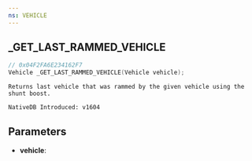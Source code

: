 ```yaml
---
ns: VEHICLE
---
```

## _GET_LAST_RAMMED_VEHICLE

```c
// 0x04F2FA6E234162F7
Vehicle _GET_LAST_RAMMED_VEHICLE(Vehicle vehicle);
```

```
Returns last vehicle that was rammed by the given vehicle using the shunt boost.

NativeDB Introduced: v1604
```

## Parameters
* **vehicle**:
